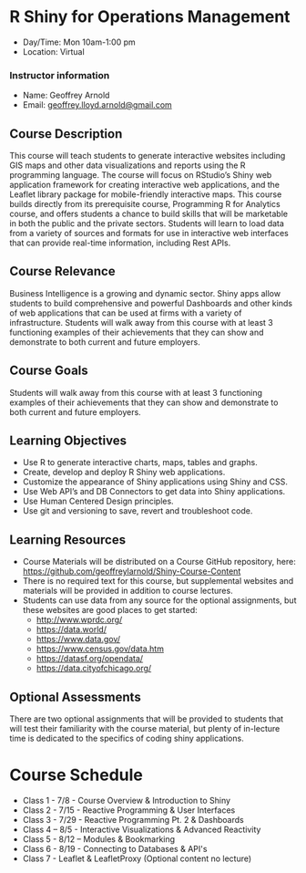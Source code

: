 # R Shiny for Operations Management
* Day/Time: Mon 10am-1:00 pm
* Location: Virtual
### Instructor information
* Name: Geoffrey Arnold
* Email: geoffrey.lloyd.arnold@gmail.com  
## Course Description
This course will teach students to generate interactive websites including GIS maps and other data visualizations and reports using the R programming language. The course will focus on RStudio’s Shiny web application framework for creating interactive web applications, and the Leaflet library package for mobile-friendly interactive maps. This course builds directly from its prerequisite course, Programming R for Analytics course, and offers students a chance to build skills that will be marketable in both the public and the private sectors. Students will learn to load data from a variety of sources and formats for use in interactive web interfaces that can provide real-time information, including Rest APIs.
## Course Relevance
Business Intelligence is a growing and dynamic sector. Shiny apps allow students to build comprehensive and powerful Dashboards and other kinds of web applications that can be used at firms with a variety of infrastructure.
Students will walk away from this course with at least 3 functioning examples of their achievements that they can show and demonstrate to both current and future employers.
## Course Goals
Students will walk away from this course with at least 3 functioning examples of their achievements that they can show and demonstrate to both current and future employers.
## Learning Objectives
* Use R to generate interactive charts, maps, tables and graphs.
* Create, develop and deploy R Shiny web applications.
* Customize the appearance of Shiny applications using Shiny and CSS.
* Use Web API’s and DB Connectors to get data into Shiny applications.
* Use Human Centered Design principles.
* Use git and versioning to save, revert and troubleshoot code.
## Learning Resources
* Course Materials will be distributed on a Course GitHub repository, here: https://github.com/geoffreylarnold/Shiny-Course-Content 
* There is no required text for this course, but supplemental websites and materials will be provided in addition to course lectures.
* Students can use data from any source for the optional assignments, but these websites are good places to get started: 
  * http://www.wprdc.org/
  * https://data.world/
  * https://www.data.gov/
  * https://www.census.gov/data.htm
  * https://datasf.org/opendata/
  * https://data.cityofchicago.org/
## Optional Assessments
There are two optional assignments that will be provided to students that will test their familiarity with the course material, but plenty of in-lecture time is dedicated to the specifics of coding shiny applications.
# Course Schedule
* Class 1 - 7/8 - Course Overview & Introduction to Shiny
* Class 2 - 7/15 - Reactive Programming & User Interfaces
* Class 3 - 7/29 - Reactive Programming Pt. 2 & Dashboards
* Class 4 – 8/5 - Interactive Visualizations & Advanced Reactivity
* Class 5 - 8/12 – Modules & Bookmarking 
* Class 6 - 8/19 - Connecting to Databases & API's 
* Class 7 - Leaflet & LeafletProxy (Optional content no lecture)
